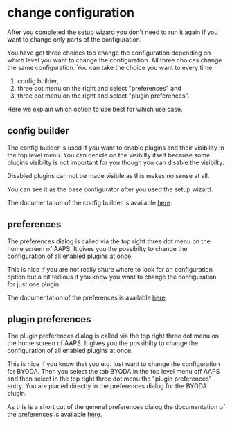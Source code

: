# change configuration

After you completed the setup wizard you don't need to run it again if you want to change only parts of the configuration.

You have got three choices too change the configuration depending on which level you want to change the configuration. All three choices change the same configuration. You can take the choice you want to every time.

1. config builder,
1. three dot menu on the right and select "preferences" and
1. three dot menu on the right and select "plugin preferences".

Here we explain which option to use best for which use case.

## config builder

The config builder is used if you want to enable plugins and their visibility in the top level menu. You can decide on the visibilty itself because some plugins visibilty is not important for you though you can disable the visibilty.

Disabled plugins can not be made visible as this makes no sense at all.

You can see it as the base configurator after you used the setup wizard.

The documentation of the config builder is available [here](../Configuration/Config-Builder.md).

## preferences

The preferences dialog is  called via the top right three dot menu on the home screen of AAPS. It gives you the possibilty to change the configuration of all enabled plugins at once.

This is nice if you are not really shure where to look for an configuration option but a bit tedious if you know you want to change the configuration for just one plugin.

The documentation of the preferences is available [here](../Configuration/Preferences.md).


## plugin preferences

The plugin preferences dialog is  called via the top right three dot menu on the home screen of AAPS. It gives you the possibilty to change the configuration of all enabled plugins at once.

This is nice if you know that you e.g. just want to change the configuration for BYODA. Then you select the tab BYODA in the top level menu off AAPS and then select in the top right three dot menu the "plugin preferences" entry. You are placed directly in the preferences dialog for the BYODA plugin.

As this is a short cut of the general preferences dialog the documentation of the preferences is available [here](../Configuration/Preferences.md).